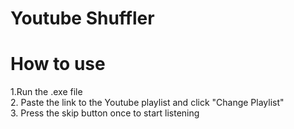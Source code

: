 # Youtube Shuffler

# How to use 
1.Run the .exe file <br />
2. Paste the link to the Youtube playlist and click "Change Playlist"<br />
3. Press the skip button once to start listening

